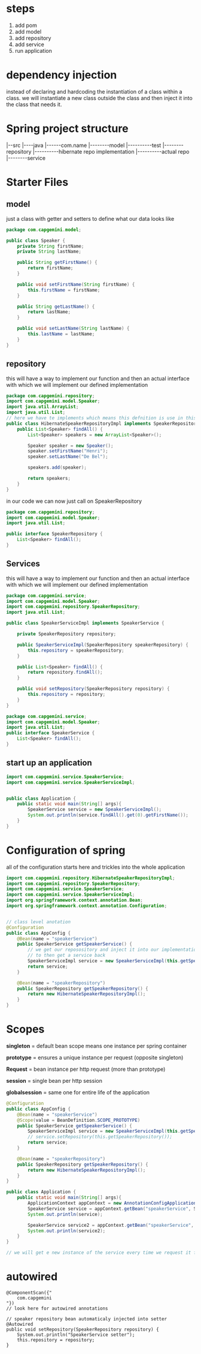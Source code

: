 # steps

1. add pom
2. add model
3. add repository 
4. add service 
5. run application


# dependency injection 

instead of declaring and hardcoding the instantiation of a class 
within a class. we will instantiate a new class outside the class and then 
inject it into the class that needs it. 

# Spring project structure



|--src
|----java
|------com.name
|--------model
|----------test
|--------repository 
|----------hibernate repo implementation
|----------actual repo
|--------service 



# Starter Files 

## model 

just a class with getter and setters to define what our data looks like 

```java
package com.capgemini.model;

public class Speaker {
    private String firstName;
    private String lastName;

    public String getFirstName() {
        return firstName;
    }

    public void setFirstName(String firstName) {
        this.firstName = firstName;
    }

    public String getLastName() {
        return lastName;
    }

    public void setLastName(String lastName) {
        this.lastName = lastName;
    }
}
```

## repository 

this will have a way to implement our function and then an actual interface with which we will implement our defined implementation 

```java
package com.capgemini.repository;
import com.capgemini.model.Speaker;
import java.util.ArrayList;
import java.util.List;
// here we have te implements which means this defnition is use in this repo 
public class HibernateSpeakerRepositoryImpl implements SpeakerRepository {
    public List<Speaker> findAll() {
        List<Speaker> speakers = new ArrayList<Speaker>();

        Speaker speaker = new Speaker();
        speaker.setFirstName("Henri");
        speaker.setLastName("De Bel");

        speakers.add(speaker);

        return speakers;
    }
}
```

in our code we can now just call on SpeakerRepository 

```java
package com.capgemini.repository;
import com.capgemini.model.Speaker;
import java.util.List;

public interface SpeakerRepository {
    List<Speaker> findAll();
}
```

## Services

this will have a way to implement our function and then an actual interface with which we will implement our defined implementation 

```java
package com.capgemini.service;
import com.capgemini.model.Speaker;
import com.capgemini.repository.SpeakerRepository;
import java.util.List;

public class SpeakerServiceImpl implements SpeakerService {

    private SpeakerRepository repository;

    public SpeakerServiceImpl(SpeakerRepository speakerRepository) {
        this.repository = speakerRepository;
    }

    public List<Speaker> findAll() {
        return repository.findAll();
    }

    public void setRepository(SpeakerRepository repository) {
        this.repository = repository;
    }
}
```

```java
package com.capgemini.service;
import com.capgemini.model.Speaker;
import java.util.List;
public interface SpeakerService {
    List<Speaker> findAll();
}
```

## start up an application 

```java
import com.capgemini.service.SpeakerService;
import com.capgemini.service.SpeakerServiceImpl;


public class Application {
    public static void main(String[] args){
        SpeakerService service = new SpeakerServiceImpl();
        System.out.println(service.findAll().get(0).getFirstName());
    }
}
```

# Configuration of spring 

all of the configuration starts here and trickles into the whole application 

```java
import com.capgemini.repository.HibernateSpeakerRepositoryImpl;
import com.capgemini.repository.SpeakerRepository;
import com.capgemini.service.SpeakerService;
import com.capgemini.service.SpeakerServiceImpl;
import org.springframework.context.annotation.Bean;
import org.springframework.context.annotation.Configuration;


// class level anotation 
@Configuration
public class AppConfig {
    @Bean(name = "speakerService")
    public SpeakerService getSpeakerService() {
        // we get our reposository and inject it into our implementation 
        // to then get a service back 
        SpeakerServiceImpl service = new SpeakerServiceImpl(this.getSpeakerRepository());
        return service;
    }

    @Bean(name = "speakerRepository")
    public SpeakerRepository getSpeakerRepository() {
        return new HibernateSpeakerRepositoryImpl();
    }
}

```



# Scopes

**singleton** = default bean scope means one instance per spring container 

**prototype** = ensures a unique instance per request (opposite singleton)

**Request** = bean instance per http request (more than prototype)

**session** = single bean per http session 

**globalsession** = same one for entire life of the application

```java
@Configuration
public class AppConfig {
    @Bean(name = "speakerService")
    @Scope(value = BeanDefinition.SCOPE_PROTOTYPE)
    public SpeakerService getSpeakerService() {
        SpeakerServiceImpl service = new SpeakerServiceImpl(this.getSpeakerRepository());
        // service.setRepository(this.getSpeakerRepository());
        return service;
    }

    @Bean(name = "speakerRepository")
    public SpeakerRepository getSpeakerRepository() {
        return new HibernateSpeakerRepositoryImpl();
    }
}

public class Application {
    public static void main(String[] args){
        ApplicationContext appContext = new AnnotationConfigApplicationContext(AppConfig.class);
        SpeakerService service = appContext.getBean("speakerService", SpeakerService.class);
        System.out.println(service);

        SpeakerService service2 = appContext.getBean("speakerService", SpeakerService.class);
        System.out.println(service2);
    }
}

// we will get e new instance of the service every time we request it from the container 

```

# autowired

```
@ComponentScan({"
	com.capgemini
"})
// look here for autowired annotations 

// speaker repository bean automaticaly injected into setter 
@Autowired
public void setRepository(SpeakerRepository repository) {
    System.out.println("SpeakerService setter");
    this.repository = repository;
}
```

